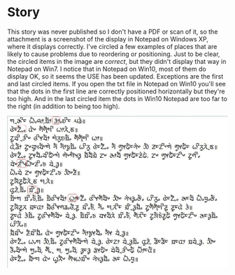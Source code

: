 # Story

This story was never published so I don't have a PDF or scan of it, so the attachment is a screenshot of the display in Notepad on Windows XP, where it displays correctly. I've circled a few examples of places that are likely to cause problems due to reordering or positioning. Just to be clear, the circled items in the image are _correct_, but they didn't display that way in Notepad on Win7. I notice that in Notepad on Win10, most of them do display OK, so it seems the USE has been updated. Exceptions are the first and last circled items. If you open the txt file in Notepad on Win10 you'll see that the dots in the first line are correctly positioned horizontally but they're too high. And in the last circled item the dots in Win10 Notepad are too far to the right (in addition to being too high).

![story](story.jpg)
